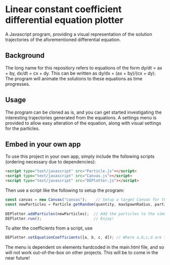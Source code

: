 # Linear constant coefficient differential equation plotter
A Javascript program, providing a visual representation of the solution trajectories of the aforementioned differential equation.

## Background
The long name for this repository refers to equations of the form
dy/dt = ax + by,
dx/dt = cx + dy.
This can be written as dy/dx = (ax + by)/(cx + dy).
The program will animate the solutions to these equations as time progresses.


## Usage
The program can be cloned as is, and you can get started investigating the interesting trajectories generated from the equations.
A settings menu is provided to allow easy alteration of the equation, along with visual settings for the particles.


## Embed in your own app
To use this project in your own app, simply include the following scripts (ordering necessary due to dependencies):
```html
<script type="text/javascript" src="Particle.js"></script>
<script type="text/javascript" src="Canvas.js"></script>
<script type="text/javascript" src="DEPlotter.js"></script>
```
Then use a script like the following to setup the program:
```js
const canvas = new Canvas("canvas");    // Setup a target Canvas for the program
const newParticles = Particle.getRandom(quantity, maxSpawnRadius, particleRadius); // Generate some particles to display
    
DEPlotter.addParticles(newParticles);  // Add the particles to the simulation
DEPlotter.run();                       // Enjoy!
 ```

To alter the coefficients from a script, use 
```js
DEPlotter.setEquationCoefficients([a, b, c, d]); // Where a,b,c,d are the 4 corresponding coefficients in the equation
```

The menu is dependent on elements hardcoded in the main.html file, and so will not work out-of-the-box on other projects. This will be to come in the near future!